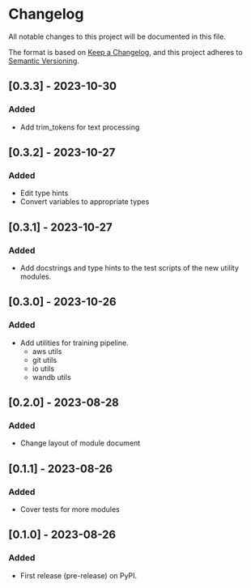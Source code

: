 # Changelog

All notable changes to this project will be documented in this file.

The format is based on [Keep a Changelog](https://keepachangelog.com/en/1.0.0/),
and this project adheres to [Semantic Versioning](https://semver.org/spec/v2.0.0.html).

## [0.3.3] - 2023-10-30

### Added

- Add trim_tokens for text processing

## [0.3.2] - 2023-10-27

### Added

- Edit type hints
- Convert variables to appropriate types

## [0.3.1] - 2023-10-27

### Added

- Add docstrings and type hints to the test scripts of the new utility modules.

## [0.3.0] - 2023-10-26

### Added

- Add utilities for training pipeline.
  - aws utils
  - git utils
  - io utils
  - wandb utils

## [0.2.0] - 2023-08-28

### Added

- Change layout of module document

## [0.1.1] - 2023-08-26

### Added

- Cover tests for more modules

## [0.1.0] - 2023-08-26

### Added

- First release (pre-release) on PyPI.
